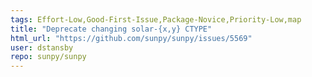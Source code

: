 ```yaml
---
tags: Effort-Low,Good-First-Issue,Package-Novice,Priority-Low,map
title: "Deprecate changing solar-{x,y} CTYPE"
html_url: "https://github.com/sunpy/sunpy/issues/5569"
user: dstansby
repo: sunpy/sunpy
---
```


